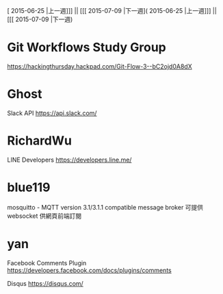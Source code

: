 [ 2015-06-25 |上一週]]] || [[[ 2015-07-09 |下一週]( 2015-06-25 |上一週]]] || [[[ 2015-07-09 |下一週)



# Git Workflows Study Group

<https://hackingthursday.hackpad.com/Git-Flow-3--bC2ojd0A8dX>  

# Ghost

Slack API
<https://api.slack.com/>  

# RichardWu

LINE Developers
<https://developers.line.me/>  

# blue119

mosquitto - MQTT version 3.1/3.1.1 compatible message broker
可提供 websocket 供網頁前端訂閱

# yan

Facebook Comments Plugin
<https://developers.facebook.com/docs/plugins/comments>  

Disqus
<https://disqus.com/>  